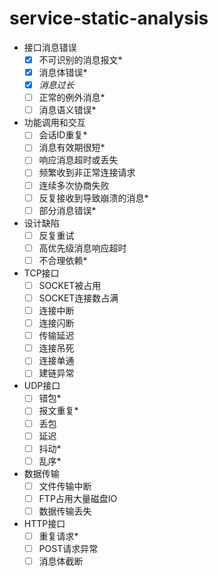 # service-static-analysis

- 接口消息错误
  - [x] 不可识别的消息报文\*
  - [x] 消息体错误\*
  - [x] *消息过长*
  - [ ] 正常的例外消息\*
  - [ ] 消息语义错误\*
- 功能调用和交互
  - [ ] 会话ID重复\*
  - [ ] 消息有效期很短\*
  - [ ] 响应消息超时或丢失
  - [ ] 频繁收到非正常连接请求
  - [ ] 连续多次协商失败
  - [ ] 反复接收到导致崩溃的消息\*
  - [ ] 部分消息错误\*
- 设计缺陷
  - [ ] 反复重试
  - [ ] 高优先级消息响应超时
  - [ ] 不合理依赖\*
- TCP接口
  - [ ] SOCKET被占用
  - [ ] SOCKET连接数占满
  - [ ] 连接中断
  - [ ] 连接闪断
  - [ ] 传输延迟
  - [ ] 连接吊死
  - [ ] 连接单通
  - [ ] 建链异常
- UDP接口
  - [ ] 错包\*
  - [ ] 报文重复\*
  - [ ] 丢包
  - [ ] 延迟
  - [ ] 抖动\*
  - [ ] 乱序\*
- 数据传输
  - [ ] 文件传输中断
  - [ ] FTP占用大量磁盘IO
  - [ ] 数据传输丢失
- HTTP接口
  - [ ] 重复请求\*
  - [ ] POST请求异常
  - [ ] 消息体截断